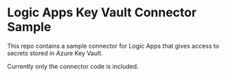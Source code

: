 # Logic Apps Key Vault Connector Sample

This repo contains a sample connector for Logic Apps that gives access to secrets stored in Azure Key Vault.

Currently only the connector code is included.